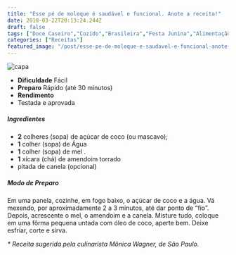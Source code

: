 ```yaml
---
title: "Esse pé de moleque é saudável e funcional. Anote a receita!"
date: 2018-03-22T20:13:24.244Z
draft: false
tags: ["Doce Caseiro","Cozido","Brasileira","Festa Junina","Alimentação saudável","Especial Receitas de Festas Junina","Festa Junina"]
categories: ["Receitas"]
featured_image: "/post/esse-pe-de-moleque-e-saudavel-e-funcional-anote-a-receita.62eeb09e.jpg"
---
```


![capa](/post/esse-pe-de-moleque-e-saudavel-e-funcional-anote-a-receita.62eeb09e.jpg)

*   **Dificuldade** Fácil
*   **Preparo** Rápido (até 30 minutos)
*   **Rendimento**
*   Testada e aprovada
    

##### Ingredientes

*   **2** colheres (sopa) de açúcar de coco (ou mascavo);
*   **1** colher (sopa) de Água
*   **1** colher (sopa) de mel .
*   **1** xícara (chá) de amendoim torrado
*   pitada de canela (opcional)

##### Modo de Preparo

Em uma panela, cozinhe, em fogo baixo, o açúcar de coco e a água. Vá mexendo, por aproximadamente 2 a 3 minutos, até dar ponto de “fio”. Depois, acrescente o mel, o amendoim e a canela. Misture tudo, coloque em uma fôrma pequena untada com óleo de coco, aperte bem. Deixe esfriar, corte e sirva.

_\* Receita sugerida pela culinarista Mônica Wagner, de São Paulo._
